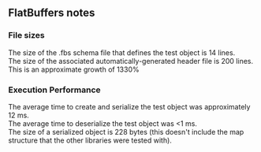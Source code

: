 ## FlatBuffers notes

### File sizes ###
The size of the .fbs schema file that defines the test object is 14 lines.<br/>
The size of the associated automatically-generated header file is 200 lines.<br/>
This is an approximate growth of 1330%

### Execution Performance ###
The average time to create and serialize the test object was approximately 12 ms.<br/>
The average time to deserialize the test object was <1 ms.<br/>
The size of a serialized object is 228 bytes (this doesn't include the map structure that the other libraries were tested with).
